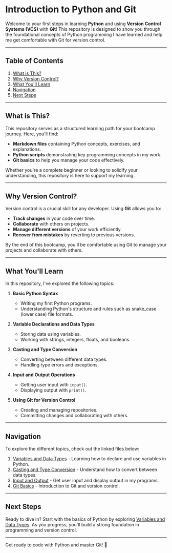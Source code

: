 # Introduction to Python and Git

Welcome to your first steps in learning **Python** and using **Version Control Systems (VCS)** with **Git**! This repository is designed to show you through the foundational concepts of Python programming I have learned and help me get comfortable with Git for version control.

---

## Table of Contents
1. [What is This?](#what-is-this)
2. [Why Version Control?](#why-version-control)
3. [What You'll Learn](#what-youll-learn)
4. [Navigation](#navigation)
5. [Next Steps](#next-steps)

---

## What is This?

This repository serves as a structured learning path for your bootcamp journey. Here, you'll find:
- **Markdown files** containing Python concepts, exercises, and explanations.
- **Python scripts** demonstrating key programming concepts in my work.
- **Git basics** to help you manage your code effectively.

Whether you're a complete beginner or looking to solidify your understanding, this repository is here to support my learning.

---

## Why Version Control?

Version control is a crucial skill for any developer. Using **Git** allows you to:
- **Track changes** in your code over time.
- **Collaborate** with others on projects.
- **Manage different versions** of your work efficiently.
- **Recover from mistakes** by reverting to previous versions.

By the end of this bootcamp, you'll be comfortable using Git to manage your projects and collaborate with others.

---

## What You'll Learn

In this repository, I've explored the following topics:

1. **Basic Python Syntax**
   - Writing my first Python programs.
   - Understanding Python's structure and rules such as snake_case (lower case) file formats.

2. **Variable Declarations and Data Types**
   - Storing data using variables.
   - Working with strings, integers, floats, and booleans.

3. **Casting and Type Conversion**
   - Converting between different data types.
   - Handling type errors and exceptions.

4. **Input and Output Operations**
   - Getting user input with `input()`.
   - Displaying output with `print()`.

5. **Using Git for Version Control**
   - Creating and managing repositories.
   - Committing changes and collaborating with others.

---

## Navigation

To explore the different topics, check out the linked files below:

1. [Variables and Data Types](02-variables.md) - Learning how to declare and use variables in Python.
2. [Casting and Type Conversion](03-casting.md) - Understand how to convert between data types.
3. [Input and Output](04-input-output.md) - Get user input and display output in my programs.
4. [Git Basics](06-git-basics.md) - Introduction to Git and version control.

---

## Next Steps

Ready to dive in? Start with the basics of Python by exploring [Variables and Data Types](02-variables.md). As you progress, you'll build a strong foundation in programming and version control.

---

Get ready to code with Python and master Git! 🚀
